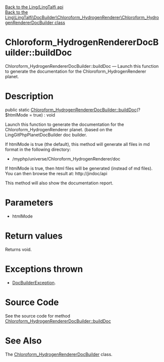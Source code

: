 [Back to the Ling/LingTalfi api](https://github.com/lingtalfi/LingTalfi/blob/master/doc/api/Ling/LingTalfi.md)<br>
[Back to the Ling\LingTalfi\DocBuilder\Chloroform_HydrogenRenderer\Chloroform_HydrogenRendererDocBuilder class](https://github.com/lingtalfi/LingTalfi/blob/master/doc/api/Ling/LingTalfi/DocBuilder/Chloroform_HydrogenRenderer/Chloroform_HydrogenRendererDocBuilder.md)


Chloroform_HydrogenRendererDocBuilder::buildDoc
================



Chloroform_HydrogenRendererDocBuilder::buildDoc — Launch this function to generate the documentation for the Chloroform_HydrogenRenderer planet.




Description
================


public static [Chloroform_HydrogenRendererDocBuilder::buildDoc](https://github.com/lingtalfi/LingTalfi/blob/master/doc/api/Ling/LingTalfi/DocBuilder/Chloroform_HydrogenRenderer/Chloroform_HydrogenRendererDocBuilder/buildDoc.md)(?$htmlMode = true) : void




Launch this function to generate the documentation for the Chloroform_HydrogenRenderer planet.
(based on the LingGitPhpPlanetDocBuilder doc builder.

If htmlMode is true (the default),
this method will generate all files in md format in the following directory:

- /myphp/universe/Chloroform_HydrogenRenderer/doc



If htmlMode is true,
then html files will be generated (instead of md files).
You can then browse the result at: http://jindoc/api



This method will also show the documentation report.




Parameters
================


- htmlMode

    


Return values
================

Returns void.


Exceptions thrown
================

- [DocBuilderException](https://github.com/lingtalfi/DocTools/blob/master/doc/api/Ling/DocTools/Exception/DocBuilderException.md).&nbsp;







Source Code
===========
See the source code for method [Chloroform_HydrogenRendererDocBuilder::buildDoc](https://github.com/lingtalfi/LingTalfi/blob/master/DocBuilder/Chloroform_HydrogenRenderer/Chloroform_HydrogenRendererDocBuilder.php#L44-L216)


See Also
================

The [Chloroform_HydrogenRendererDocBuilder](https://github.com/lingtalfi/LingTalfi/blob/master/doc/api/Ling/LingTalfi/DocBuilder/Chloroform_HydrogenRenderer/Chloroform_HydrogenRendererDocBuilder.md) class.



